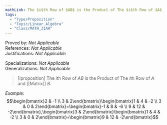 ```yaml
---
mathLink: The $i$th Row of $AB$ is the Product of The $i$th Row of $A$ and Matrix $B$.
tags:
  - "Type/Proposition"
  - "Topic/Linear_Algebra"
  - "Class/MATH_31AH"
---
```

Proved by: <i>Not Applicable</i>  
References: <i>Not Applicable</i>  
Justifications: <i>Not Applicable</i>  

Specializations: <i>Not Applicable</i>  
Generalizations: <i>Not Applicable</i>  

> [!proposition] The $i$th Row of $AB$ is the Product of The $i$th Row of $A$ and [[Matrix]] $B$.

*Example:*
$$\begin{bmatrix}2 & -1 \\
3 & 2\end{bmatrix}\begin{bmatrix}1 & 4 & -2 \\
3 & 0 & 2\end{bmatrix}=\begin{bmatrix}-1 & 8 & -6 \\
9 & 12 & -2\end{bmatrix},\begin{bmatrix}3 & 2\end{bmatrix}\begin{bmatrix}1 & 4 & -2 \\
3 & 0 & 2\end{bmatrix}=\begin{bmatrix}9 & 12 & -2\end{bmatrix}$$